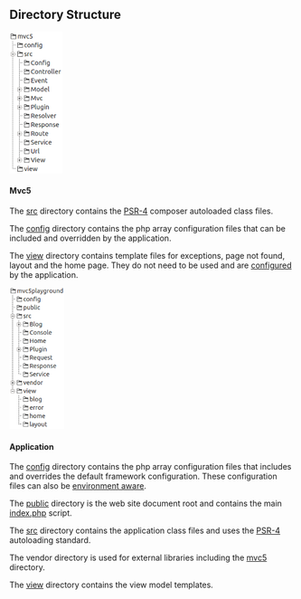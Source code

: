 ## Directory Structure
<div class="media media-left-sm-collapse">
  <div class="media-left">
    <a href="#">
      <img src="/images/framework-dir.png" width="94" height="250" alt="Directory Structure">
    </a>
  </div>
  <div class="media-body">
    <h4 id="mvc5-directory">Mvc5</h4>
    <p>The <a href="https://github.com/mvc5/mvc5/tree/master/src">src</a> directory contains the <a href="http://www.php-fig.org/psr/psr-4/">PSR-4</a> composer autoloaded class files.</p>
    <p>The <a href="https://github.com/mvc5/mvc5/tree/master/config">config</a> directory contains the php array configuration files that can be included and overridden by the application.</p>
    <p>The <a href="https://github.com/mvc5/mvc5/tree/master/view">view</a> directory contains template files for exceptions, page not found, layout and the home page. They do not need to be used and are <a href="https://github.com/mvc5/mvc5/blob/master/config/template.php">configured</a> by the application.</p>    
  </div>
</div>
<div class="media media-left-sm-collapse">
  <div class="media-left">
    <a href="#">
      <img src="/images/application-dir.png" width="97" height="250" alt="Directory Structure">
    </a>
  </div>
  <div class="media-body">
  <h4 id="application-directory">Application</h4>
    <p>The <a href="https://github.com/mvc5/mvc5-application/tree/master/config">config</a> directory contains the php array configuration files that includes and overrides the default framework configuration. These configuration files can also be <a href="/overview/#environment-aware">environment aware</a>.</p>
    <p>The <a href="https://github.com/mvc5/mvc5-application/tree/master/public">public</a> directory is the web site document root and contains the main <a href="https://github.com/mvc5/mvc5-application/blob/master/public/index.php">index.php</a> script.</p>
    <p>The <a href="https://github.com/mvc5/mvc5-application/tree/master/src">src</a> directory contains the application class files and uses the <a href="http://www.php-fig.org/psr/psr-4/">PSR-4</a> autoloading standard.</p>
    <p>The vendor directory is used for external libraries including the <a href="#mvc5-directory">mvc5</a> directory.</p>
    <p>The <a href="https://github.com/mvc5/mvc5-application/tree/master/view">view</a> directory contains the view model templates.</p>
  </div>
</div>
<style type="text/css">
@media (max-width: 360px) {
  .media-left-sm-collapse .media-left {
    display:none;
  }
  
  .media-left-sm-collapse .media-body {
    width:100%;
  }
}
</style>
